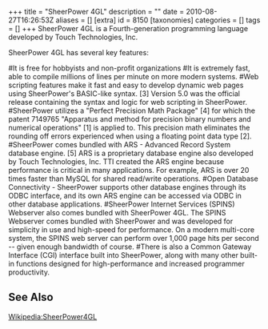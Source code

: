 +++
title = "SheerPower 4GL"
description = ""
date = 2010-08-27T16:26:53Z
aliases = []
[extra]
id = 8150
[taxonomies]
categories = []
tags = []
+++
SheerPower 4GL is a Fourth-generation programming language developed by Touch Technologies, Inc.

SheerPower 4GL has several key features:

#It is free for hobbyists and non-profit organizations
#It is extremely fast, able to compile millions of lines per minute on more modern systems.
#Web scripting features make it fast and easy to develop dynamic web pages using SheerPower's BASIC-like syntax. [3] Version 5.0 was the official release containing the syntax and logic for web scripting in SheerPower.
#SheerPower utilizes a "Perfect Precision Math Package" [4] for which the patent 7149765 "Apparatus and method for precision binary numbers and numerical operations" [1] is applied to. This precision math eliminates the rounding off errors experienced when using a floating point data type [2].
#SheerPower comes bundled with ARS - Advanced Record System database engine. [5] ARS is a proprietary database engine also developed by Touch Technologies, Inc. TTI created the ARS engine because performance is critical in many applications. For example, ARS is over 20 times faster than MySQL for shared read/write operations.
#Open Database Connectivity - SheerPower supports other database engines through its ODBC interface, and its own ARS engine can be accessed via ODBC in other database applications.
#SheerPower Internet Services (SPINS) Webserver also comes bundled with SheerPower 4GL. The SPINS Webserver comes bundled with SheerPower and was developed for simplicity in use and high-speed for performance. On a modern multi-core system, the SPINS web server can perform over 1,000 page hits per second -- given enough bandwidth of course.
#There is also a Common Gateway Interface (CGI) interface built into SheerPower, along with many other built-in functions designed for high-performance and increased programmer productivity.

## See Also
[Wikipedia:SheerPower4GL](https://en.wikipedia.org/wiki/SheerPower4GL)

